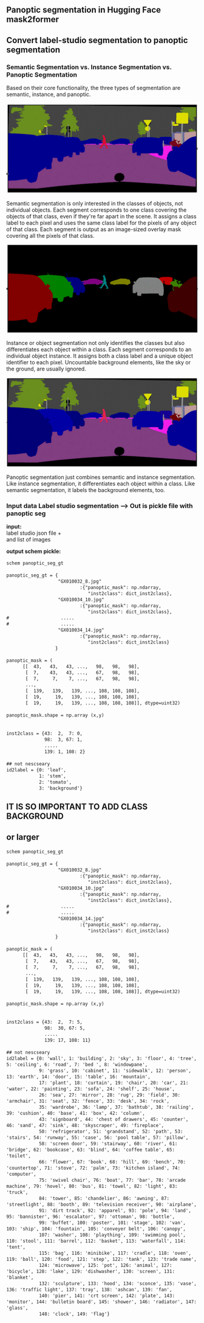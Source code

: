 ## Panoptic segmentation in Hugging Face mask2former

## Convert label-studio segmentation to panoptic segmentation 

### Semantic Segmentation vs. Instance Segmentation vs. Panoptic Segmentation


Based on their core functionality, the three types of segmentation are semantic, instance, and panoptic.

![](./imgs/001_img.png)


Semantic segmentation is only interested in the classes of objects, not individual objects. Each segment corresponds to one class covering the objects of that class, even if they're far apart in the scene. It assigns a class label to each pixel and uses the same class label for the pixels of any object of that class. Each segment is output as an image-sized overlay mask covering all the pixels of that class.

![](./imgs/002_img.png)

Instance or object segmentation not only identifies the classes but also differentiates each object within a class. Each segment corresponds to an individual object instance. It assigns both a class label and a unique object identifier to each pixel. Uncountable background elements, like the sky or the ground, are usually ignored.

![](./imgs/003_img.png)

Panoptic segmentation just combines semantic and instance segmentation. Like instance segmentation, it differentiates each object within a class. Like semantic segmentation, it labels the background elements, too.


### Input data Label studio segmentation --> Out is pickle file with panoptic seg

**input:**  
label studio json file
+  
and list of images

**output schem pickle:**
```
schem panoptic_seg_gt

panoptic_seg_gt = {
                   "GX010032_8.jpg"
                           :{"panoptic_mask": np.ndarray,
                              "inst2class": dict_inst2class},
                   "GX010034_10.jpg"
                           :{"panoptic_mask": np.ndarray,
                              "inst2class": dict_inst2class},
#                   .....
#                   .....
                   "GX010034_14.jpg"
                           :{"panoptic_mask": np.ndarray,
                              "inst2class": dict_inst2class}
                  }

panoptic_mask = (
      [[  43,   43,   43, ...,   98,   98,   98],
       [  7,    43,   43, ...,   67,   98,   98],
       [  7,     7,    7, ...,   67,   98,   98],
       ...,
       [  139,   139,   139, ..., 108, 108, 108],
       [  19,     19,   139, ..., 108, 108, 108],
       [  19,     19,   139, ..., 108, 108, 108]], dtype=uint32)

panoptic_mask.shape = np.array (x,y)


inst2class = {43:  2,  7: 0,
              98:  3, 67: 1, 
              .....
              139: 1, 108: 2}

## not nescseary
id2label = {0: 'leaf', 
            1: 'stem', 
            2: 'tomato', 
            3: 'background'}
```

## IT IS SO IMPORTANT TO ADD CLASS BACKGROUND

## or larger 

```
schem panoptic_seg_gt

panoptic_seg_gt = {
                   "GX010032_8.jpg"
                           :{"panoptic_mask": np.ndarray,
                              "inst2class": dict_inst2class},
                   "GX010034_10.jpg"
                           :{"panoptic_mask": np.ndarray,
                              "inst2class": dict_inst2class},
#                   .....
#                   .....
                   "GX010034_14.jpg"
                           :{"panoptic_mask": np.ndarray,
                              "inst2class": dict_inst2class}
                  }

panoptic_mask = (
      [[  43,   43,   43, ...,   98,   98,   98],
       [  7,    43,   43, ...,   67,   98,   98],
       [  7,     7,    7, ...,   67,   98,   98],
       ...,
       [  139,   139,   139, ..., 108, 108, 108],
       [  19,     19,   139, ..., 108, 108, 108],
       [  19,     19,   139, ..., 108, 108, 108]], dtype=uint32)

panoptic_mask.shape = np.array (x,y)


inst2class = {43:  2,  7: 5,
              98:  30, 67: 5, 
              .....
              139: 17, 108: 11}

## not nescseary
id2label = {0: 'wall', 1: 'building', 2: 'sky', 3: 'floor', 4: 'tree', 5: 'ceiling', 6: 'road', 7: 'bed ', 8: 'windowpane', 
            9: 'grass', 10: 'cabinet', 11: 'sidewalk', 12: 'person', 13: 'earth', 14: 'door', 15: 'table', 16: 'mountain', 
            17: 'plant', 18: 'curtain', 19: 'chair', 20: 'car', 21: 'water', 22: 'painting', 23: 'sofa', 24: 'shelf', 25: 'house', 
            26: 'sea', 27: 'mirror', 28: 'rug', 29: 'field', 30: 'armchair', 31: 'seat', 32: 'fence', 33: 'desk', 34: 'rock', 
            35: 'wardrobe', 36: 'lamp', 37: 'bathtub', 38: 'railing', 39: 'cushion', 40: 'base', 41: 'box', 42: 'column', 
            43: 'signboard', 44: 'chest of drawers', 45: 'counter', 46: 'sand', 47: 'sink', 48: 'skyscraper', 49: 'fireplace', 
            50: 'refrigerator', 51: 'grandstand', 52: 'path', 53: 'stairs', 54: 'runway', 55: 'case', 56: 'pool table', 57: 'pillow', 
            58: 'screen door', 59: 'stairway', 60: 'river', 61: 'bridge', 62: 'bookcase', 63: 'blind', 64: 'coffee table', 65: 'toilet', 
            66: 'flower', 67: 'book', 68: 'hill', 69: 'bench', 70: 'countertop', 71: 'stove', 72: 'palm', 73: 'kitchen island', 74: 'computer', 
            75: 'swivel chair', 76: 'boat', 77: 'bar', 78: 'arcade machine', 79: 'hovel', 80: 'bus', 81: 'towel', 82: 'light', 83: 'truck', 
            84: 'tower', 85: 'chandelier', 86: 'awning', 87: 'streetlight', 88: 'booth', 89: 'television receiver', 90: 'airplane', 
            91: 'dirt track', 92: 'apparel', 93: 'pole', 94: 'land', 95: 'bannister', 96: 'escalator', 97: 'ottoman', 98: 'bottle', 
            99: 'buffet', 100: 'poster', 101: 'stage', 102: 'van', 103: 'ship', 104: 'fountain', 105: 'conveyer belt', 106: 'canopy', 
            107: 'washer', 108: 'plaything', 109: 'swimming pool', 110: 'stool', 111: 'barrel', 112: 'basket', 113: 'waterfall', 114: 'tent', 
            115: 'bag', 116: 'minibike', 117: 'cradle', 118: 'oven', 119: 'ball', 120: 'food', 121: 'step', 122: 'tank', 123: 'trade name', 
            124: 'microwave', 125: 'pot', 126: 'animal', 127: 'bicycle', 128: 'lake', 129: 'dishwasher', 130: 'screen', 131: 'blanket', 
            132: 'sculpture', 133: 'hood', 134: 'sconce', 135: 'vase', 136: 'traffic light', 137: 'tray', 138: 'ashcan', 139: 'fan', 
            140: 'pier', 141: 'crt screen', 142: 'plate', 143: 'monitor', 144: 'bulletin board', 145: 'shower', 146: 'radiator', 147: 'glass', 
            148: 'clock', 149: 'flag'}
```